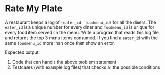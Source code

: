 # Rate My Plate

A restaurant keeps a log of `(eater_id, foodmenu_id)` for all the diners. The `eater_id` is a unique number for every diner and `foodmenu_id` is unique for every food item served on the menu.
Write a program that reads this log file and returns the top 3 menu items consumed. If you find a `eater_id` with the same `foodmenu_id` more than once then show an error.

Expected output:
1. Code that can handle the above problem statement
2. Testcases (with example log files) that checks all the possible conditions
